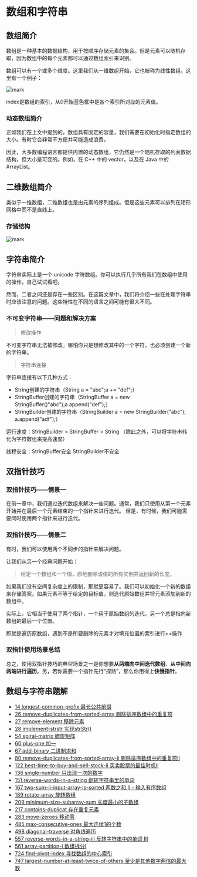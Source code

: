 # 数组和字符串

## 数组简介

数组是一种基本的数据结构，用于按顺序存储元素的集合。但是元素可以随机存取，因为数组中的每个元素都可以通过数组索引来识别。

数组可以有一个或多个维度。这里我们从一维数组开始，它也被称为线性数组。这里有一个例子：

![mark](http://picture.geniusdsy.cn/picture/20191130/ttUGADHXrspW.png?imageslim)

index是数组的索引，从0开始蓝色框中是各个索引所对应的元素值。

### 动态数组简介

正如我们在上文中提到的，数组具有固定的容量，我们需要在初始化时指定数组的大小。有时它会非常不方便并可能造成浪费。

因此，大多数编程语言都提供内置的动态数组，它仍然是一个随机存取的列表数据结构，但大小是可变的。例如，在 C++ 中的 vector，以及在 Java 中的 ArrayList。

## 二维数组简介

类似于一维数组，二维数组也是由元素的序列组成。但是这些元素可以排列在矩形网格中而不是直线上。

### 存储结构

![mark](http://picture.geniusdsy.cn/picture/20191201/DyVYnpDPTOzf.png?imageslim)

## 字符串简介

字符串实际上是一个 unicode 字符数组。你可以执行几乎所有我们在数组中使用的操作，自己试试看吧。

然而，二者之间还是存在一些区别。在这篇文章中，我们将介绍一些在处理字符串时应该注意的问题。这些特性在不同的语言之间可能有很大不同。

### 不可变字符串——问题和解决方案

> 修改操作

不可变字符串无法被修改。哪怕你只是想修改其中的一个字符，也必须创建一个新的字符串。

> 字符串连接

字符串连接有以下几种方式：

- String创建的字符串（String a = "abc";a += "def";）
- StringBuffer创建的字符串（StringBuffer a = new StringBuffer()"abc");a.append("def");）
- StringBuilder创建的字符串（StringBuilder a = new StringBuilder("abc"); a.append("adf");）

运行速度：StringBuilder > StringBuffer > String （除此之外，可以将字符串转化为字符数组来提高速度）

线程安全：StringBuffer安全 StringBuilder不安全

## 双指针技巧

### 双指针技巧——情景一

在前一章中，我们通过迭代数组来解决一些问题。通常，我们只使用从第一个元素开始并在最后一个元素结束的一个指针来进行迭代。 但是，有时候，我们可能需要同时使用两个指针来进行迭代。

### 双指针技巧——情景二

有时，我们可以使用两个不同步的指针来解决问题。

让我们从另一个经典问题开始：

> 给定一个数组和一个值，原地删除该值的所有实例并返回新的长度。

如果我们没有空间复杂度上的限制，那就更容易了。我们可以初始化一个新的数组来存储答案。如果元素不等于给定的目标值，则迭代原始数组并将元素添加到新的数组中。

实际上，它相当于使用了两个指针，一个用于原始数组的迭代，另一个总是指向新数组的最后一个位置。

即就是遍历原数组，遇到不是所要删除的元素才对填充位置的索引进行++操作

### 双指针使用场景总结

总之，使用双指针技巧的典型场景之一是你想要**从两端向中间迭代数组**、**从中间向两端进行遍历**。另，若你需要一个指针先行“探路”，那么你用得上**快慢指针**。

## 数组与字符串题解

- [14 longest-common-prefix 最长公共前缀](https://github.com/GeniusDSY/LeetCode/blob/master/src/explore/array/LongestCommonPrefix.java)
- [26 remove-duplicates-from-sorted-array 删除排序数组中的重复项](https://github.com/GeniusDSY/LeetCode/blob/master/src/explore/array/RemoveDuplicatesFromSortedArray.java)
- [27 remove-element 移除元素](https://github.com/GeniusDSY/LeetCode/blob/master/src/explore/array/RemoveElement.java)
- [28 implement-strstr 实现strStr()](https://github.com/GeniusDSY/LeetCode/blob/master/src/explore/array/ImplementStrStr.java)
- [54 spiral-matrix 螺旋矩阵](https://github.com/GeniusDSY/LeetCode/blob/master/src/explore/array/SpiralMatrix.java)
- [60 plus-one 加一](https://github.com/GeniusDSY/LeetCode/blob/master/src/explore/array/PlusOne.java)
- [67 add-binary 二进制求和](https://github.com/GeniusDSY/LeetCode/blob/master/src/explore/array/AddBinary.java)
- [80 remove-duplicates-from-sorted-array-ii 删除排序数组中的重复项II](https://github.com/GeniusDSY/LeetCode/blob/master/src/explore/recursion_i/RemoveDuplicatesFromSortedArrayII.java)
- [122 best-time-to-buy-and-sell-stock-ii 买卖股票的最佳时机II](https://github.com/GeniusDSY/LeetCode/blob/master/src/explore/array/BestTimeToBuyAndSellStockII.java)
- [136 single-number 只出现一次的数字](https://github.com/GeniusDSY/LeetCode/blob/master/src/explore/array/SingleNumber.java)
- [151 reverse-words-in-a-string 翻转字符串里的单词](https://github.com/GeniusDSY/LeetCode/blob/master/src/explore/array/ReverseWordsInAString.java)
- [167 two-sum-ii-input-array-is-sorted 两数之和 II - 输入有序数组](https://github.com/GeniusDSY/LeetCode/blob/master/src/explore/array/TwoSumIIInputArrayIsSorted.java)
- [189 rotate-array 旋转数组](https://github.com/GeniusDSY/LeetCode/blob/master/src/explore/array/RotateArray.java)
- [209 minimum-size-subarray-sum 长度最小的子数组](https://github.com/GeniusDSY/LeetCode/blob/master/src/explore/array/MinimumSizeSubArraySum.java)
- [217 contains-duplicat 存在重复元素](https://github.com/GeniusDSY/LeetCode/blob/master/src/explore/array/ContainsDuplicat.java)
- [283 move-zeroes 移动零](https://github.com/GeniusDSY/LeetCode/blob/master/src/explore/array/MoveZeroes.java)
- [485 max-consecutive-ones 最大连续1的个数](https://github.com/GeniusDSY/LeetCode/blob/master/src/explore/array/MaxConsecutiveOnes.java)
- [498 diagonal-traverse 对角线遍历](https://github.com/GeniusDSY/LeetCode/blob/master/src/explore/array/DiagonalTraverse.java)
- [557 reverse-words-in-a-string-iii 反转字符串中的单词 III](https://github.com/GeniusDSY/LeetCode/blob/master/src/explore/array/ReverseWordsInAStringIII.java)
- [561 array-partition-i 数组拆分I](https://github.com/GeniusDSY/LeetCode/blob/master/src/explore/array/ArrayPartitionI.java)
- [724 find-pivot-index 寻找数组的中心索引](https://github.com/GeniusDSY/LeetCode/blob/master/src/explore/array/FindPivotIndex.java)
- [747 largest-number-at-least-twice-of-others 至少是其他数字两倍的最大数](https://github.com/GeniusDSY/LeetCode/blob/master/src/explore/array/LargestNumberAtLeastTwiceOfOthers.java)

